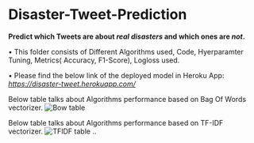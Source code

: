 # Disaster-Tweet-Prediction
<b> Predict which Tweets are about <i>real disasters</i> and which ones are <i>not</i>.</b>

• This folder consists of Different Algorithms used, Code, Hyerparamter Tuning, Metrics( Accuracy, F1-Score), Logloss used.  

• Please find the below link of the deployed model in Heroku App:<br />
_https://disaster-tweet.herokuapp.com/_

Below table talks about Algorithms performance based on Bag Of Words vectorizer.
![Bow table](https://user-images.githubusercontent.com/50442970/100377066-9ae50680-3036-11eb-9e26-8b45932aa8ec.png)


Below table talks about Algorithms performance based on TF-IDF vectorizer.
![TFIDF table](https://user-images.githubusercontent.com/50442970/100377288-fb744380-3036-11eb-93f3-cb90f1cc7024.png)
..
